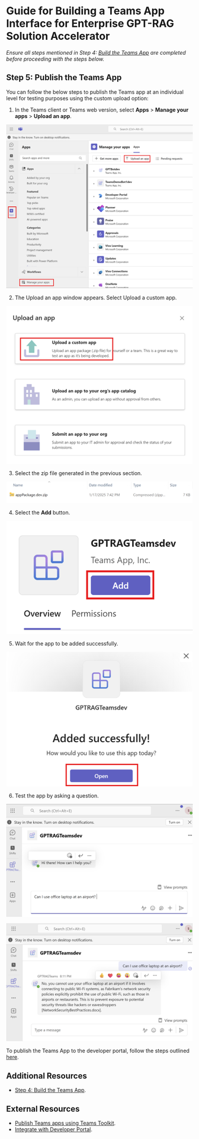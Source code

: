 # Guide for Building a Teams App Interface for Enterprise GPT-RAG Solution Accelerator

*Ensure all steps mentioned in Step 4: [Build the Teams App](TEAMS_INTEGRATION_STEP4.md) are completed before proceeding with the steps below.*

## Step 5: Publish the Teams App

You can follow the below steps to publish the Teams app at an individual level for testing purposes using the custom upload option:

1. In the Teams client or Teams web version, select **Apps** > **Manage your apps** > **Upload an app**. 

![Upload Teams App](../media/teams-guide-Step5a.png)

2. The Upload an app window appears. Select Upload a custom app.

![Upload a custom app](../media/teams-guide-Step5b.png)

3. Select the zip file generated in the previous section.

![Select Zip File](../media/teams-guide-Step5c.png)

4. Select the **Add** button.

![Add button](../media/teams-guide-Step5d.png)

5. Wait for the app to be added successfully. 

![App Added Success](../media/teams-guide-Step5f.png)

6. Test the app by asking a question. 

![Test prompt](../media/teams-guide-Step5g.png)

![Chat Response](../media/teams-guide-Step5h.png)

To publish the Teams App to the developer portal, follow the steps outlined [here](https://learn.microsoft.com/en-us/microsoftteams/platform/toolkit/publish-your-teams-apps-using-developer-portal).


## Additional Resources
- [Step 4: Build the Teams App](TEAMS_INTEGRATION_STEP4.md).

## External Resources
- [Publish Teams apps using Teams Toolkit](https://learn.microsoft.com/en-us/microsoftteams/platform/toolkit/publish#upload-app-package).
- [Integrate with Developer Portal](https://learn.microsoft.com/en-us/microsoftteams/platform/toolkit/publish-your-teams-apps-using-developer-portal).